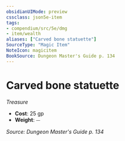 ```yaml
---
obsidianUIMode: preview
cssclass: json5e-item
tags:
- compendium/src/5e/dmg
- item/wealth
aliases: ["Carved bone statuette"]
SourceType: "Magic Item"
NoteIcon: magicitem
BookSource: Dungeon Master's Guide p. 134
---
```

# Carved bone statuette
*Treasure*  

- **Cost**: 25 gp
- **Weight**: ⏤

*Source: Dungeon Master's Guide p. 134*